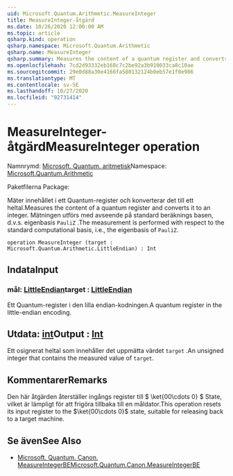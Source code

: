 ```yaml
---
uid: Microsoft.Quantum.Arithmetic.MeasureInteger
title: MeasureInteger-åtgärd
ms.date: 10/26/2020 12:00:00 AM
ms.topic: article
qsharp.kind: operation
qsharp.namespace: Microsoft.Quantum.Arithmetic
qsharp.name: MeasureInteger
qsharp.summary: Measures the content of a quantum register and converts it to an integer. The measurement is performed with respect to the standard computational basis, i.e., the eigenbasis of `PauliZ`.
ms.openlocfilehash: 7cd2d93332eb168c7c2be92a3b910033ca8c10ae
ms.sourcegitcommit: 29e0d88a30e4166fa580132124b0eb57e1f0e986
ms.translationtype: MT
ms.contentlocale: sv-SE
ms.lasthandoff: 10/27/2020
ms.locfileid: "92731414"
---
```

# <a name="measureinteger-operation"></a><span data-ttu-id="b37af-102">MeasureInteger-åtgärd</span><span class="sxs-lookup"><span data-stu-id="b37af-102">MeasureInteger operation</span></span>

<span data-ttu-id="b37af-103">Namnrymd: [Microsoft. Quantum. aritmetisk](xref:Microsoft.Quantum.Arithmetic)</span><span class="sxs-lookup"><span data-stu-id="b37af-103">Namespace: [Microsoft.Quantum.Arithmetic](xref:Microsoft.Quantum.Arithmetic)</span></span>

<span data-ttu-id="b37af-104">Paketfilerna [](https://nuget.org/packages/)</span><span class="sxs-lookup"><span data-stu-id="b37af-104">Package: [](https://nuget.org/packages/)</span></span>


<span data-ttu-id="b37af-105">Mäter innehållet i ett Quantum-register och konverterar det till ett heltal.</span><span class="sxs-lookup"><span data-stu-id="b37af-105">Measures the content of a quantum register and converts it to an integer.</span></span> <span data-ttu-id="b37af-106">Mätningen utförs med avseende på standard beräknings basen, d.v.s. eigenbasis `PauliZ` .</span><span class="sxs-lookup"><span data-stu-id="b37af-106">The measurement is performed with respect to the standard computational basis, i.e., the eigenbasis of `PauliZ`.</span></span>

```qsharp
operation MeasureInteger (target : Microsoft.Quantum.Arithmetic.LittleEndian) : Int
```


## <a name="input"></a><span data-ttu-id="b37af-107">Indata</span><span class="sxs-lookup"><span data-stu-id="b37af-107">Input</span></span>

### <a name="target--littleendian"></a><span data-ttu-id="b37af-108">mål: [LittleEndian](xref:Microsoft.Quantum.Arithmetic.LittleEndian)</span><span class="sxs-lookup"><span data-stu-id="b37af-108">target : [LittleEndian](xref:Microsoft.Quantum.Arithmetic.LittleEndian)</span></span>

<span data-ttu-id="b37af-109">Ett Quantum-register i den lilla endian-kodningen.</span><span class="sxs-lookup"><span data-stu-id="b37af-109">A quantum register in the little-endian encoding.</span></span>



## <a name="output--int"></a><span data-ttu-id="b37af-110">Utdata: [int](xref:microsoft.quantum.lang-ref.int)</span><span class="sxs-lookup"><span data-stu-id="b37af-110">Output : [Int](xref:microsoft.quantum.lang-ref.int)</span></span>

<span data-ttu-id="b37af-111">Ett osignerat heltal som innehåller det uppmätta värdet `target` .</span><span class="sxs-lookup"><span data-stu-id="b37af-111">An unsigned integer that contains the measured value of `target`.</span></span>

## <a name="remarks"></a><span data-ttu-id="b37af-112">Kommentarer</span><span class="sxs-lookup"><span data-stu-id="b37af-112">Remarks</span></span>

<span data-ttu-id="b37af-113">Den här åtgärden återställer ingångs register till $ \ket{00\cdots 0} $ State, vilket är lämpligt för att frigöra tillbaka till en måldator.</span><span class="sxs-lookup"><span data-stu-id="b37af-113">This operation resets its input register to the $\ket{00\cdots 0}$ state, suitable for releasing back to a target machine.</span></span>

## <a name="see-also"></a><span data-ttu-id="b37af-114">Se även</span><span class="sxs-lookup"><span data-stu-id="b37af-114">See Also</span></span>

- [<span data-ttu-id="b37af-115">Microsoft. Quantum. Canon. MeasureIntegerBE</span><span class="sxs-lookup"><span data-stu-id="b37af-115">Microsoft.Quantum.Canon.MeasureIntegerBE</span></span>](xref:Microsoft.Quantum.Canon.MeasureIntegerBE)
